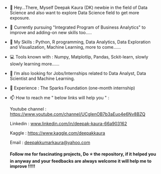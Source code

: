 - 👋 Hey...There, Myself Deepak Kaura (DK) newbie in the field of Data Science and also want to explore Data Science field to get more exposure.  
- 👀 Currently pursuing "Integrated Program of Business Analytics" to improve and adding-on new skills too.....   
- 🌱 My Skills : Python, R programming, Data Analytics, Data Exploration and Visualization, Machine Learning, more to come...... 
- 💻 Tools known with : Numpy, Matplotlip, Pandas, Sckit-learn, slowly slowly learning more......
- 💞️ I’m also looking for Jobs/Internships related to Data Analyst, Data Scientist and Machine Learning.
- 🎊 Experience : The Sparks Foundation (one-month internship)
- 📫 How to reach me " below links will help you " :

  Youtube channel : https://www.youtube.com/channel/UCgIenOB7b3aEuo4e6Nv8BZQ
  
  Linkedin : www.linkedin.com/in/deepak-kaura-66a903162
  
  Kaggle : https://www.kaggle.com/deepakkaura
  
  Email : deepakkumarkaura@yahoo.com
  
  #### Follow me for fascinating projects, Do ⭐ the repository, if it helped you in anyway and your feedbacks are always welcome it will help me to improve !!!!!
<!---
deepak7642/deepak7642 is a ✨ special ✨ repository because its `README.md` (this file) appears on your GitHub profile.
You can click the Preview link to take a look at your changes.
--->
